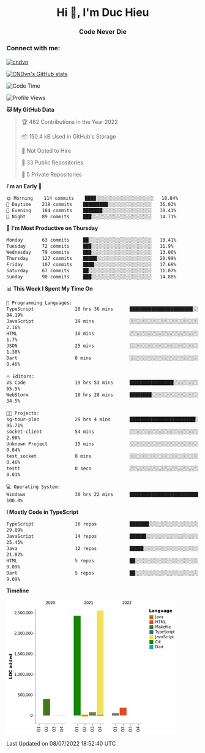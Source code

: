 <h1 align="center">Hi 👋, I'm Duc Hieu</h1>
<h3 align="center">Code Never Die</h3>

<h3 align="left">Connect with me:</h3>
<p align="left">
<a href="https://linkedin.com/in/cndvn" target="blank"><img align="center" src="https://img.shields.io/badge/LinkedIn-0077B5?style=for-the-badge&logo=linkedin&logoColor=white" alt="cndvn"/></a>
<!--
<a href="https://fb.com/cnd.duchieu" target="blank"><img align="center" src="https://img.shields.io/badge/Facebook-1877F2?style=for-the-badge&logo=facebook&logoColor=white" alt="cnd.duchieu"/></a>
 -->
</p>

[![CNDvn's GitHub stats](https://github-readme-stats.vercel.app/api?username=cndvn)](https://github.com/anuraghazra/github-readme-stats)

<!--START_SECTION:waka-->
![Code Time](http://img.shields.io/badge/Code%20Time-0%20secs-blue)

![Profile Views](http://img.shields.io/badge/Profile%20Views-1-blue)

**🐱 My GitHub Data** 

> 🏆 482 Contributions in the Year 2022
 > 
> 📦 150.4 kB Used in GitHub's Storage 
 > 
> 🚫 Not Opted to Hire
 > 
> 📜 33 Public Repositories 
 > 
> 🔑 5 Private Repositories  
 > 
**I'm an Early 🐤** 

```text
🌞 Morning    114 commits    ████░░░░░░░░░░░░░░░░░░░░░   18.84% 
🌆 Daytime    218 commits    █████████░░░░░░░░░░░░░░░░   36.03% 
🌃 Evening    184 commits    ███████░░░░░░░░░░░░░░░░░░   30.41% 
🌙 Night      89 commits     ███░░░░░░░░░░░░░░░░░░░░░░   14.71%

```
📅 **I'm Most Productive on Thursday** 

```text
Monday       63 commits     ██░░░░░░░░░░░░░░░░░░░░░░░   10.41% 
Tuesday      72 commits     ███░░░░░░░░░░░░░░░░░░░░░░   11.9% 
Wednesday    79 commits     ███░░░░░░░░░░░░░░░░░░░░░░   13.06% 
Thursday     127 commits    █████░░░░░░░░░░░░░░░░░░░░   20.99% 
Friday       107 commits    ████░░░░░░░░░░░░░░░░░░░░░   17.69% 
Saturday     67 commits     ██░░░░░░░░░░░░░░░░░░░░░░░   11.07% 
Sunday       90 commits     ███░░░░░░░░░░░░░░░░░░░░░░   14.88%

```


📊 **This Week I Spent My Time On** 

```text
💬 Programming Languages: 
TypeScript               28 hrs 36 mins      ███████████████████████░░   94.19% 
JavaScript               39 mins             ░░░░░░░░░░░░░░░░░░░░░░░░░   2.16% 
HTML                     30 mins             ░░░░░░░░░░░░░░░░░░░░░░░░░   1.7% 
JSON                     25 mins             ░░░░░░░░░░░░░░░░░░░░░░░░░   1.38% 
Dart                     8 mins              ░░░░░░░░░░░░░░░░░░░░░░░░░   0.46%

🔥 Editors: 
VS Code                  19 hrs 53 mins      ████████████████░░░░░░░░░   65.5% 
WebStorm                 10 hrs 28 mins      ████████░░░░░░░░░░░░░░░░░   34.5%

🐱‍💻 Projects: 
sg-tour-plan             29 hrs 4 mins       ████████████████████████░   95.71% 
socket-client            54 mins             ░░░░░░░░░░░░░░░░░░░░░░░░░   2.98% 
Unknown Project          15 mins             ░░░░░░░░░░░░░░░░░░░░░░░░░   0.84% 
test_socket              8 mins              ░░░░░░░░░░░░░░░░░░░░░░░░░   0.46% 
testt                    0 secs              ░░░░░░░░░░░░░░░░░░░░░░░░░   0.01%

💻 Operating System: 
Windows                  30 hrs 22 mins      █████████████████████████   100.0%

```

**I Mostly Code in TypeScript** 

```text
TypeScript               16 repos            ███████░░░░░░░░░░░░░░░░░░   29.09% 
JavaScript               14 repos            ██████░░░░░░░░░░░░░░░░░░░   25.45% 
Java                     12 repos            █████░░░░░░░░░░░░░░░░░░░░   21.82% 
HTML                     5 repos             ██░░░░░░░░░░░░░░░░░░░░░░░   9.09% 
Dart                     5 repos             ██░░░░░░░░░░░░░░░░░░░░░░░   9.09%

```


**Timeline**

![Chart not found](https://raw.githubusercontent.com/CNDvn/CNDvn/main/charts/bar_graph.png) 


 Last Updated on 08/07/2022 18:52:40 UTC
<!--END_SECTION:waka-->
